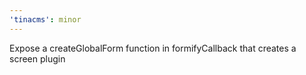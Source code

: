 ```yaml
---
'tinacms': minor
---
```


Expose a createGlobalForm function in formifyCallback that creates a screen plugin
